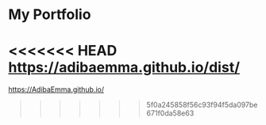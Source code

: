 # My Portfolio

<<<<<<< HEAD
https://adibaemma.github.io/dist/
=======
https://AdibaEmma.github.io/
>>>>>>> 5f0a245858f56c93f94f5da097be671f0da58e63
